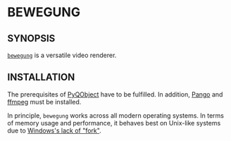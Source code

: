 # BEWEGUNG

## SYNOPSIS

[`bewegung`](https://dict.leo.org/englisch-deutsch/bewegung) is a versatile video renderer.

## INSTALLATION

The prerequisites of [PyQObject](https://pygobject.readthedocs.io/en/latest/getting_started.html) have to be fulfilled. In addition, [Pango](https://pango.gnome.org/) and [ffmpeg](https://ffmpeg.org/download.html) must be installed.

In principle, `bewegung` works across all modern operating systems. In terms of memory usage and performance, it behaves best on Unix-like systems due to [Windows's lack of "fork"](https://stackoverflow.com/q/985281/1672565).
